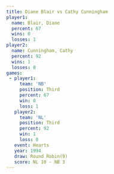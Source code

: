 ```yaml
---
title: Diane Blair vs Cathy Cunningham
player1:                 
  name: Blair, Diane     
  percent: 67            
  wins: 0                
  losses: 1              
player2:                 
  name: Cunningham, Cathy
  percent: 92            
  wins: 1                
  losses: 0              
games:
 - player1:         
     team: 'NB'     
     position: Third
     percent: 67    
     win: 0         
     loss: 1        
   player2:         
     team: 'NL'     
     position: Third
     percent: 92    
     win: 1         
     loss: 0        
   event: Hearts       
   year: 1994          
   draw: Round Robin(9)
   score: NL 10 - NB 3 
---
```

